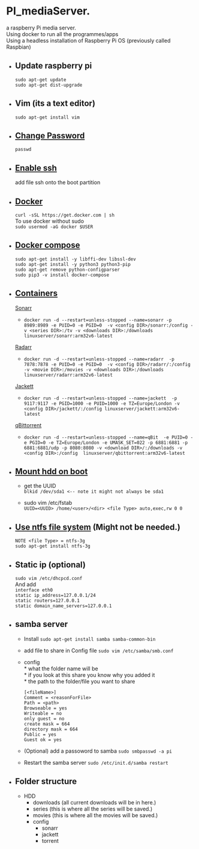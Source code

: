 # PI_mediaServer.
a raspberry Pi media server. <br>
Using docker to run all the programmes/apps <br>
Using a headless installation of Raspberry Pi OS (previously called Raspbian) 


- ## Update raspberry pi
    `sudo apt-get update` <br>
    `sudo apt-get dist-upgrade`

- ## Vim (its a text editor)
    `sudo apt-get install vim`

- ## [Change Password](https://www.raspberrypi.org/documentation/linux/usage/users.md)
    `passwd`

- ## [Enable ssh](https://www.raspberrypi.org/documentation/remote-access/ssh/)
    add file ssh onto the boot partition


- ## [Docker](https://www.raspberrypi.org/blog/docker-comes-to-raspberry-pi/)
    `curl -sSL https://get.docker.com | sh`<br>
    To use docker without sudo <br>
    `sudo usermod -aG docker $USER`

- ## [Docker compose](https://dev.to/rohansawant/installing-docker-and-docker-compose-on-the-raspberry-pi-in-5-simple-steps-3mgl) 
    `sudo apt-get install -y libffi-dev libssl-dev` <br>
    `sudo apt-get install -y python3 python3-pip` <br>
    `sudo apt-get remove python-configparser` <br>
    `sudo pip3 -v install docker-compose`

- ## [Containers](https://www.linuxserver.io/our-images)
    [Sonarr](https://hub.docker.com/r/linuxserver/sonarr) <br>
    - `docker run -d --restart=unless-stopped --name=sonarr
        -p 8989:8989 -e PUID=0 -e PGID=0 
        -v <config DIR>/sonarr:/config -v <series DIR>:/tv -v <downloads DIR>:/downloads 
        linuxserver/sonarr:arm32v6-latest`

    [Radarr](https://hub.docker.com/r/lsioarmhf/radarr/)
    - `docker run -d --restart=unless-stopped --name=radarr 
        -p 7878:7878 -e PUID=0 -e PGID=0 
        -v <config DIR>/radarr/:/config -v <movie DIR>:/movies -v <downloads DIR>:/downloads 
        linuxserver/radarr:arm32v6-latest`

    [Jackett](https://hub.docker.com/r/linuxserver/jackett)
    - `docker run -d --restart=unless-stopped --name=jackett 
        -p 9117:9117 -e PGID=1000 -e PUID=1000 -e TZ=Europe/London
        -v <config DIR>/jackett/:/config
        linuxserver/jackett:arm32v6-latest`

    [qBittorrent](https://hub.docker.com/r/linuxserver/qbittorrent)
    - `docker run -d --restart=unless-stopped --name=qBit 
        -e PUID=0 -e PGID=0 -e TZ=Europe/London -e UMASK_SET=022
        -p 6881:6881 -p 6881:6881/udp -p 8080:8080
        -v <download DIR>/:/downloads -v <config DIR>:/config 
        linuxserver/qbittorrent:arm32v6-latest`    

- ## [Mount hdd on boot](https://www.howtogeek.com/howto/38125/htg-explains-what-is-the-linux-fstab-and-how-does-it-work/)

    - get the UUID <br>
        `blkid /dev/sda1 <-- note it might not always be sda1 `

    - sudo vim /etc/fstab <br>
        `UUID=<UUID> /home/<user>/<dir> <file Type> auto,exec,rw 0 0`

- ## [Use ntfs file system](https://www.raspberrypi.org/forums/viewtopic.php?t=19653) (Might not be needed.)
    `NOTE <file Type> = ntfs-3g` <br>
    `sudo apt-get install ntfs-3g`      

- ## Static ip (optional)
    `sudo vim /etc/dhcpcd.conf`<br>
    And add <br>
    `interface eth0`<br>
    `static ip_address=127.0.0.1/24`<br>
    `static routers=127.0.0.1`<br>
    `static domain_name_servers=127.0.0.1`<br>

- ## samba server
    - Install 
        `sudo apt-get install samba samba-common-bin`
    - add file to share in Config file
        `sudo vim /etc/samba/smb.conf`
    - config <br>
        *<fileName> what the folder name will be <br>
        *<reasonForFile> if you look at this share you know why you added it <br>
        *<path> the path to the folder/file you want to share
    
        ``` 
        [<fileName>]
        Comment = <reasonForFile>
        Path = <path>
        Browseable = yes
        Writeable = no
        only guest = no
        create mask = 664
        directory mask = 664
        Public = yes
        Guest ok = yes
        ```
    - (Optional) add a passoword to samba
        `sudo smbpasswd -a pi`
        
    - Restart the samba server
        `sudo /etc/init.d/samba restart`

- ## Folder structure
    - HDD
        - downloads (all current downloads will be in here.)
        - series (this is where all the series will be saved.)
        - movies (this is where all the movies will be saved.)
        - config 
            - sonarr 
            - jackett 
            - torrent 
